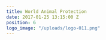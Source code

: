 ```yaml
---
title: World Animal Protection
date: 2017-01-25 13:15:00 Z
position: 6
logo_image: "/uploads/logo-011.png"
---
```


